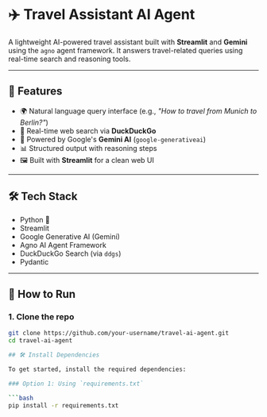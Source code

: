 # ✈️ Travel Assistant AI Agent

A lightweight AI-powered travel assistant built with **Streamlit** and **Gemini** using the `agno` agent framework. It answers travel-related queries using real-time search and reasoning tools.

---

## 🚀 Features

- 🌍 Natural language query interface (e.g., *"How to travel from Munich to Berlin?"*)
- 🔎 Real-time web search via **DuckDuckGo**
- 🤖 Powered by Google's **Gemini AI** (`google-generativeai`)
- 📊 Structured output with reasoning steps
- 🖼️ Built with **Streamlit** for a clean web UI

---

## 🛠️ Tech Stack

- Python 🐍
- Streamlit
- Google Generative AI (Gemini)
- Agno AI Agent Framework
- DuckDuckGo Search (via `ddgs`)
- Pydantic

---

## 🧪 How to Run

### 1. Clone the repo
```bash
git clone https://github.com/your-username/travel-ai-agent.git
cd travel-ai-agent

## 🛠️ Install Dependencies

To get started, install the required dependencies:

### Option 1: Using `requirements.txt`

```bash
pip install -r requirements.txt
```
